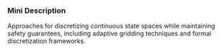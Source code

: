 ### Mini Description

Approaches for discretizing continuous state spaces while maintaining safety guarantees, including adaptive gridding techniques and formal discretization frameworks.
